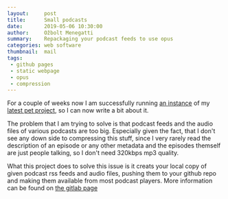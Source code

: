 ```yaml
---
layout:     post
title:      Small podcasts
date:       2019-05-06 10:30:00
author:     Ožbolt Menegatti
summary:    Repackaging your podcast feeds to use opus
categories: web software
thumbnail:  mail
tags:
 - github pages
 - static webpage
 - opus
 - compression
---
```


For a couple of weeks now I am successfully running [an instance](https://rss.ozbo.lt) of my [latest pet project](https://gitlab.com/gareins/smallpodcasts), so I can now write a bit about it. 

The problem that I am trying to solve is that podcast feeds and the audio files of various podcasts are too big. Especially given the fact, that I don't see any down side to compressing this stuff, since I very rarely read the description of an episode or any other metadata and the episodes themself are just people talking, so I don't need 320kbps mp3 quality. 

What this project does to solve this issue is it creats your local copy of given podcast rss feeds and audio files, pushing them to your github repo and making them available from most podcast players. More information can be found on [the gitlab page](https://gitlab.com/gareins/smallpodcasts)

